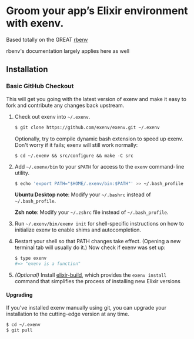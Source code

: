 # Groom your app’s Elixir environment with exenv.


Based totally on the GREAT [rbenv](https://github.com/rbenv/rbenv)

rbenv's documentation largely applies here as well


## Installation

### Basic GitHub Checkout

This will get you going with the latest version of exenv and make it
easy to fork and contribute any changes back upstream.

1. Check out exenv into `~/.exenv`.

    ~~~ sh
    $ git clone https://github.com/exenv/exenv.git ~/.exenv
    ~~~

    Optionally, try to compile dynamic bash extension to speed up exenv. Don't
    worry if it fails; exenv will still work normally:

    ~~~
    $ cd ~/.exenv && src/configure && make -C src
    ~~~

2. Add `~/.exenv/bin` to your `$PATH` for access to the `exenv`
   command-line utility.

    ~~~ sh
    $ echo 'export PATH="$HOME/.exenv/bin:$PATH"' >> ~/.bash_profile
    ~~~

    **Ubuntu Desktop note**: Modify your `~/.bashrc` instead of `~/.bash_profile`.

    **Zsh note**: Modify your `~/.zshrc` file instead of `~/.bash_profile`.

3. Run `~/.exenv/bin/exenv init` for shell-specific instructions on how to
   initialize exenv to enable shims and autocompletion.

4. Restart your shell so that PATH changes take effect. (Opening a new
   terminal tab will usually do it.) Now check if exenv was set up:

    ~~~ sh
    $ type exenv
    #=> "exenv is a function"
    ~~~

5. _(Optional)_ Install [elixir-build](https://github.com/mururu/elixir-build), which provides the
   `exenv install` command that simplifies the process of installing new Elixir versions

#### Upgrading

If you've installed exenv manually using git, you can upgrade your
installation to the cutting-edge version at any time.

~~~ sh
$ cd ~/.exenv
$ git pull
~~~